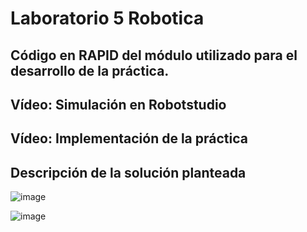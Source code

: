 # Laboratorio 5 Robotica

## Código en RAPID del módulo utilizado para el desarrollo de la práctica.

## Vídeo: Simulación en Robotstudio 

## Vídeo: Implementación de la práctica

## Descripción de la solución planteada

![image](https://user-images.githubusercontent.com/36159469/177079161-ead83cb2-f181-46cd-84e8-a11a267e18b0.png)

![image](https://user-images.githubusercontent.com/36159469/177079178-93a915f3-d787-4d53-9aef-5d9db496744d.png)
